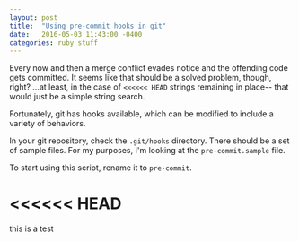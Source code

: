 ```yaml
---
layout: post
title:  "Using pre-commit hooks in git"
date:   2016-05-03 11:43:00 -0400
categories: ruby stuff
---
```


Every now and then a merge conflict evades notice and the offending code gets
committed. It seems like that should be a solved problem, though, right? ...at
least, in the case of `<<<<<< HEAD` strings remaining in place-- that would just
be a simple string search.

Fortunately, git has hooks available, which can be modified to include a variety
of behaviors.

In your git repository, check the `.git/hooks` directory. There should be a set
of sample files. For my purposes, I'm looking at the `pre-commit.sample` file.

To start using this script, rename it to `pre-commit`.

<<<<<< HEAD
======

this is a test
